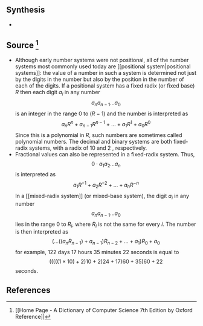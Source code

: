 ## Synthesis
- 
## Source [^1]
- Although early number systems were not positional, all of the number systems most commonly used today are [[positional system|positional systems]]: the value of a number in such a system is determined not just by the digits in the number but also by the position in the number of each of the digits. If a positional system has a fixed radix (or fixed base) $R$ then each digit $a_{i}$ in any number$$a_{n} a_{n-1} \ldots a_{0}$$is an integer in the range 0 to $(R-1)$ and the number is interpreted as$$a_{n} R^{n}+a_{n-1} R^{n-1}+\ldots+a_{1} R^{1}+a_{0} R^{0}$$Since this is a polynomial in $R$, such numbers are sometimes called polynomial numbers. The decimal and binary systems are both fixed-radix systems, with a radix of 10 and 2 , respectively.
- Fractional values can also be represented in a fixed-radix system. Thus,$$0 \cdot a_{1} a_{2} \ldots a_{n}$$is interpreted as$$a_{1} R^{-1}+a_{2} R^{-2}+\ldots+a_{n} R^{-n}$$In a [[mixed-radix system]] (or mixed-base system), the digit $a_{i}$ in any number$$a_{n} a_{n-1} \ldots a_{0}$$lies in the range 0 to $R_{i}$, where $R_{i}$ is not the same for every $i$. The number is then interpreted as$$\left(\ldots\left(\left(a_{n} R_{n-1}\right)+a_{n-1}\right) R_{n-2}+\ldots+a_{1}\right) R_{0}+a_{0}$$for example, 122 days 17 hours 35 minutes 22 seconds is equal to$$(((((1 \times 10)+2) 10+2) 24+17) 60+35) 60+22$$seconds.
## References

[^1]: [[Home Page - A Dictionary of Computer Science 7th Edition by Oxford Reference]]